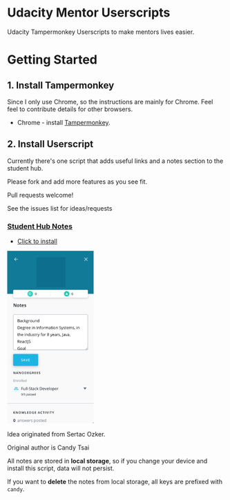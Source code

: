 # Udacity Mentor Userscripts

Udacity Tampermonkey Userscripts to make mentors lives easier.

# Getting Started

## 1. Install Tampermonkey

Since I only use Chrome, so the instructions are mainly for Chrome. Feel feel to contribute details for other browsers.

- Chrome - install [Tampermonkey](https://tampermonkey.net/?ext=dhdg&browser=chrome).

## 2. Install Userscript

Currently there's one script that adds useful links and a notes section to the student hub.

Please fork and add more features as you see fit.

Pull requests welcome!

See the issues list for ideas/requests

### [Student Hub Notes](https://github.com/candy02058912/udacity-mentor-userscripts/raw/master/src/student-hub-notes)

- [Click to install](https://github.com/candy02058912/udacity-mentor-userscripts/raw/master/dist/student-hub-notes.user.js)

<img width="200" alt="Student Hub Notes Preview" src="https://github.com/candy02058912/udacity-mentor-userscripts/raw/master/src/student-hub-notes/preview.png">

Idea originated from Sertac Ozker.

Original author is Candy Tsai

All notes are stored in **local storage**, so if you change your device and install this script, data will not persist.

If you want to **delete** the notes from local storage, all keys are prefixed with `candy`.
